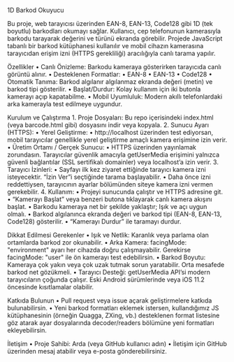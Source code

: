 1D Barkod Okuyucu

Bu proje, web tarayıcısı üzerinden EAN-8, EAN-13, Code128 gibi 1D (tek boyutlu) barkodları okumayı sağlar. Kullanıcı, cep telefonunun kamerasıyla barkodu tarayarak değerini ve türünü ekranda görebilir. Projede JavaScript tabanlı bir barkod kütüphanesi kullanılır ve mobil cihazın kamerasına tarayıcıdan erişim izni (HTTPS gerekliliği) aracılığıyla canlı tarama yapılır.

Özellikler
	•	Canlı Önizleme: Barkodu kameraya gösterirken tarayıcıda canlı görüntü alınır.
	•	Desteklenen Formatlar:
	•	EAN-8
	•	EAN-13
	•	Code128
	•	Otomatik Tanıma: Barkod algılanır algılanmaz ekranda değeri (metin) ve barkod tipi gösterilir.
	•	Başlat/Durdur: Kolay kullanım için iki butonla kamerayı açıp kapatabilme.
	•	Mobil Uyumluluk: Modern akıllı telefonlardaki arka kamerayla test edilmeye uygundur.

Kurulum ve Çalıştırma
	1.	Proje Dosyaları:
Bu repo içerisindeki index.html (veya barcode.html gibi) dosyasını indir veya kopyala.
	2.	Sunucu Ayarı (HTTPS):
	•	Yerel Geliştirme:
	•	http://localhost üzerinden test ediyorsan, mobil tarayıcılar genellikle yerel geliştirme amaçlı kamera erişimine izin verir.
	•	Üretim Ortamı / Gerçek Sunucu:
	•	HTTPS üzerinden yayınlamak zorundasın. Tarayıcılar güvenlik amacıyla getUserMedia erişimini yalnızca güvenli bağlantılar (SSL sertifikalı domainler) veya localhost’a izin verir.
	3.	Tarayıcı İzinleri:
	•	Sayfayı ilk kez ziyaret ettiğinde tarayıcı kamera izni isteyecektir. “İzin Ver”i seçtiğinde tarama başlayabilir.
	•	Daha önce izni reddettiysen, tarayıcının ayarlar bölümünden siteye kamera izni vermen gerekebilir.
	4.	Kullanım:
	•	Projeyi sunucunda çalıştır ve HTTPS adresine git.
	•	“Kamerayı Başlat” veya benzeri butona tıklayarak canlı kamera akışını başlat.
	•	Barkodu kameraya net bir şekilde yaklaştır; Işık ve açı uygun olmalı.
	•	Barkod algılanınca ekranda değeri ve barkod tipi (EAN-8, EAN-13, Code128) gösterilir.
	•	“Kamerayı Durdur” ile taramayı durdur.

Dikkat Edilmesi Gerekenler
	•	Işık ve Netlik: Karanlık veya parlama olan ortamlarda barkod zor okunabilir.
	•	Arka Kamera: facingMode: "environment" ayarı her cihazda doğru çalışmayabilir. Gerekirse facingMode: "user" ile ön kamerayı test edebilirsin.
	•	Barkod Boyutu: Kameraya çok yakın veya çok uzak tutmak sorun yaratabilir. Orta mesafede barkod net gözükmeli.
	•	Tarayıcı Desteği: getUserMedia API’si modern tarayıcıların çoğunda çalışır. Eski Android sürümlerinde veya iOS 11.2 öncesinde kısıtlamalar olabilir.

Katkıda Bulunun
	•	Pull request veya issue açarak geliştirmelere katkıda bulunabilirsin.
	•	Yeni barkod formatları eklemek istersen, kullandığımız JS kütüphanesinin (örneğin Quagga, ZXing, vb.) desteklenen format listesine göz atarak ayar dosyalarında decoder/readers bölümüne yeni formatları ekleyebilirsin.

İletişim
	•	Proje Sahibi: Arda (veya GitHub kullanıcı adın)
	•	İletişim için GitHub üzerinden mesaj atabilir veya e-posta gönderebilirsiniz.

